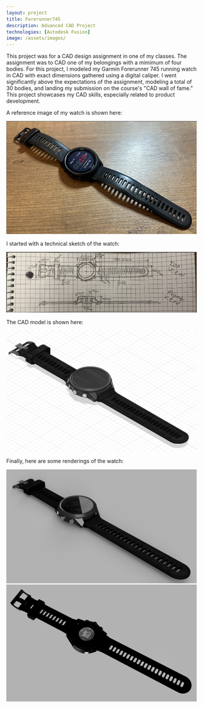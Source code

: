 ```yaml
---
layout: project
title: Forerunner745
description: Advanced CAD Project
technologies: [Autodesk Fusion]
image: /assets/images/
---
```


This project was for a CAD design assignment in one of my classes. The assignment was to CAD one of my belongings with a mimimum of four bodies. For this project, I modeled my Garmin Forerunner 745 running watch in CAD with exact dimensions gathered using a digital caliper.  I went significantly above the expectations of the assignment, modeling a total of 30 bodies, and landing my submission on the course's "CAD wall of fame." This project showcases my CAD skills, especially related to product development.

A reference image of my watch is shown here:

<img src="/assets/images/WATCH-asset-2.png" alt="LMH CAD">

I started with a technical sketch of the watch:

<img src="/assets/images/WATCH-asset-1.png" alt="LMH CAD">

The CAD model is shown here:

<img src="/assets/images/WATCH-asset-3.png" alt="LMH CAD">

Finally, here are some renderings of the watch:

<img src="/assets/images/WATCH-asset-4.png" alt="LMH CAD">  <img src="/assets/images/WATCH-asset-5.png" alt="LMH CAD">
